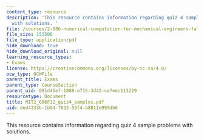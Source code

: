```yaml
---
content_type: resource
description: 'This resource contains information regarding quiz 4 sample problems
  with solutions. '
file: /courses/2-086-numerical-computation-for-mechanical-engineers-fall-2012/ded4333b1b94703255f4b8811e999db6_MIT2_086F12_quiz4_study.pdf
file_size: 153506
file_type: application/pdf
hide_download: true
hide_download_original: null
learning_resource_types:
- Exams
license: https://creativecommons.org/licenses/by-nc-sa/4.0/
ocw_type: OCWFile
parent_title: Exams
parent_type: CourseSection
parent_uid: 081d45ef-1888-e715-3d42-ce7eec113229
resourcetype: Document
title: MIT2_086F12_quiz4_samples.pdf
uid: ded4333b-1b94-7032-55f4-b8811e999db6
---
```

This resource contains information regarding quiz 4 sample problems with solutions. 